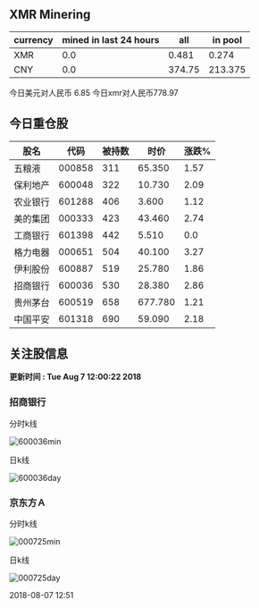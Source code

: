 ## XMR Minering

|currency|mined in last 24 hours|all|in pool|
|---|---|---|---|
|XMR|0.0|0.481|0.274|
|CNY|0.0|374.75|213.375|

今日美元对人民币 6.85	今日xmr对人民币778.97


## 今日重仓股 

|股名|代码|被持数|时价|涨跌%|
|---|---|---|---|---|
|五粮液|000858|311|65.350|1.57|
|保利地产|600048|322|10.730|2.09|
|农业银行|601288|406|3.600|1.12|
|美的集团|000333|423|43.460|2.74|
|工商银行|601398|442|5.510|0.0|
|格力电器|000651|504|40.100|3.27|
|伊利股份|600887|519|25.780|1.86|
|招商银行|600036|530|28.380|2.86|
|贵州茅台|600519|658|677.780|1.21|
|中国平安|601318|690|59.090|2.18|

## 关注股信息
**更新时间 : Tue Aug  7 12:00:22 2018**
### 招商银行 
分时k线

![600036min](http://image.sinajs.cn/newchart/min/n/sh600036.gif)

日k线

![600036day](http://image.sinajs.cn/newchart/daily/n/sh600036.gif)

### 京东方Ａ 
分时k线

![000725min](http://image.sinajs.cn/newchart/min/n/sz000725.gif)

日k线

![000725day](http://image.sinajs.cn/newchart/daily/n/sz000725.gif)

2018-08-07 12:51